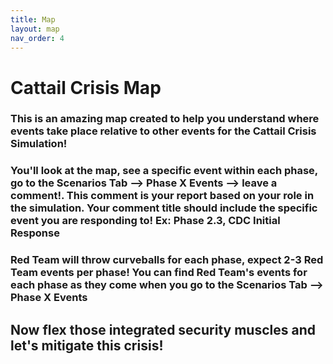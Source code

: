 ```yaml
---
title: Map
layout: map
nav_order: 4
---
```


# Cattail Crisis Map

### This is an amazing map created to help you understand where events take place relative to other events for the Cattail Crisis Simulation!

### You'll look at the map, see a specific event within each phase, go to the Scenarios Tab --> Phase X Events --> leave a comment!. This comment is your report based on your role in the simulation. Your comment title should include the **specific event** you are responding to! Ex: Phase 2.3, CDC Initial Response 

### Red Team will throw curveballs for each phase, expect 2-3 Red Team events per phase! You can find Red Team's events for each phase as they come when you go to the Scenarios Tab --> Phase X Events

## Now flex those integrated security muscles and let's mitigate this crisis! 
